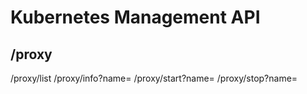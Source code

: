 # Kubernetes Management API

## /proxy

/proxy/list
/proxy/info?name=
/proxy/start?name=
/proxy/stop?name=
